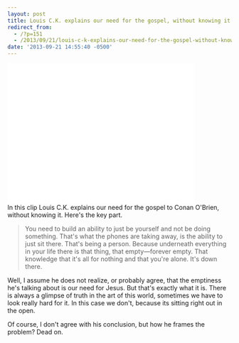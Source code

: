 ```yaml
---
layout: post
title: Louis C.K. explains our need for the gospel, without knowing it
redirect_from: 
  - /?p=151
  - /2013/09/21/louis-c-k-explains-our-need-for-the-gospel-without-knowing-it/
date: '2013-09-21 14:55:40 -0500'
---
```

<p><iframe src="//www.youtube.com/embed/5HbYScltf1c" height="315" width="420" allowfullscreen="" frameborder="0"></iframe><br />
In this clip Louis C.K. explains our need for the gospel to Conan O'Brien, without knowing it. Here's the key part.</p>
<blockquote><p>You need to build an ability to just be yourself and not be doing something. That's what the phones are taking away, is the ability to just sit there. That's being a person. Because underneath everything in your life there is that thing, that empty—forever empty. That knowledge that it's all for nothing and that you're alone. It's down there.</p></blockquote>
<p>Well, I assume he does not realize, or probably agree, that the emptiness he's talking about is our need for Jesus. But that's exactly what it is. There is always a glimpse of truth in the art of this world, sometimes we have to look really hard for it. In this case we don't, because its sitting right out in the open.</p>
<p>Of course, I don't agree with his conclusion, but how he frames the problem? Dead on.</p>
